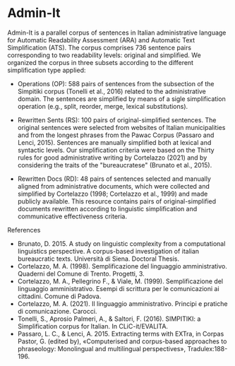 # Admin-It

Admin-It is a parallel corpus of sentences in Italian administrative language for Automatic Readability Assessment (ARA) and Automatic Text Simplification (ATS). The corpus comprises 736 sentence pairs corresponding to two readability levels: original and simplified. We organized the corpus in three subsets according to the different simplification type applied: 

* Operations (OP): 588 pairs of sentences from the subsection of the Simpitiki corpus (Tonelli et al., 2016) related to the administrative domain. The sentences are simplified by means of a sigle simplification operation (e.g., split, reorder, merge, lexical substitutions).

* Rewritten Sents (RS): 100 pairs of original-simplified sentences. The original sentences were selected from websites of Italian municipalities and from the longest phrases from the Pawac Corpus (Passaro and Lenci, 2015). Sentences are manually simplified both at lexical and syntactic levels. Our simplification criteria were based on the Thirty rules for good administrative writing by Cortelazzo (2021) and by considering the traits of the "bureaucratese" (Brunato et al., 2015).

* Rewritten Docs (RD): 48 pairs of sentences selected and manually aligned from administrative documents, which were collected and simplified by Cortelazzo (1998; Cortelazzo et al., 1999) and made publicly available. This resource contains pairs of original-simplified documents rewritten according to linguistic simplification and communicative effectiveness criteria.

References

* Brunato, D. 2015. A study on linguistic complexity from a computational linguistics perspective. A corpus-based investigation of italian bureaucratic texts. Università di Siena. Doctoral Thesis.
* Cortelazzo, M. A. (1998). Semplificazione del linguaggio amministrativo. Quaderni del Comune di Trento. Progetti, 3. 
*	Cortelazzo, M. A., Pellegrino F., & Viale, M. (1999). Semplificazione del linguaggio amministrativo. Esempi di scrittura per le comunicazioni ai cittadini. Comune di Padova.
*	Cortelazzo, M. A. (2021). Il linguaggio amministrativo. Principi e pratiche di comunicazione. Carocci.
*	Tonelli, S., Aprosio Palmeri, A., & Saltori, F. (2016). SIMPITIKI: a Simplification corpus for Italian. In CLiC-it/EVALITA.
*	Passaro, L. C., & Lenci, A. 2015. Extracting terms with EXTra, in Corpas Pastor, G. (edited by), «Computerised and corpus-based approaches to phraseology: Monolingual and multilingual perspectives», Tradulex:188-196.



